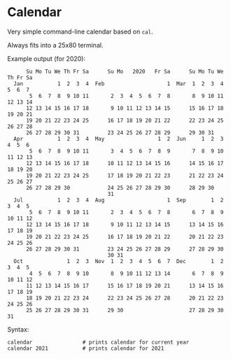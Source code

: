 # Calendar

Very simple command-line calendar based on `cal`.

Always fits into a 25x80 terminal.

Example output (for 2020):

          Su Mo Tu We Th Fr Sa      Su Mo   2020   Fr Sa      Su Mo Tu We Th Fr Sa
      Jan           1  2  3  4  Feb                    1  Mar  1  2  3  4  5  6  7
           5  6  7  8  9 10 11       2  3  4  5  6  7  8       8  9 10 11 12 13 14
          12 13 14 15 16 17 18       9 10 11 12 13 14 15      15 16 17 18 19 20 21
          19 20 21 22 23 24 25      16 17 18 19 20 21 22      22 23 24 25 26 27 28
          26 27 28 29 30 31         23 24 25 26 27 28 29      29 30 31
      Apr           1  2  3  4  May                 1  2  Jun     1  2  3  4  5  6
           5  6  7  8  9 10 11       3  4  5  6  7  8  9       7  8  9 10 11 12 13
          12 13 14 15 16 17 18      10 11 12 13 14 15 16      14 15 16 17 18 19 20
          19 20 21 22 23 24 25      17 18 19 20 21 22 23      21 22 23 24 25 26 27
          26 27 28 29 30            24 25 26 27 28 29 30      28 29 30
                                    31
      Jul           1  2  3  4  Aug                    1  Sep        1  2  3  4  5
           5  6  7  8  9 10 11       2  3  4  5  6  7  8       6  7  8  9 10 11 12
          12 13 14 15 16 17 18       9 10 11 12 13 14 15      13 14 15 16 17 18 19
          19 20 21 22 23 24 25      16 17 18 19 20 21 22      20 21 22 23 24 25 26
          26 27 28 29 30 31         23 24 25 26 27 28 29      27 28 29 30
                                    30 31
      Oct              1  2  3  Nov  1  2  3  4  5  6  7  Dec        1  2  3  4  5
           4  5  6  7  8  9 10       8  9 10 11 12 13 14       6  7  8  9 10 11 12
          11 12 13 14 15 16 17      15 16 17 18 19 20 21      13 14 15 16 17 18 19
          18 19 20 21 22 23 24      22 23 24 25 26 27 28      20 21 22 23 24 25 26
          25 26 27 28 29 30 31      29 30                     27 28 29 30 31

Syntax:

    calendar                # prints calendar for current year
    calendar 2021           # prints calendar for 2021
